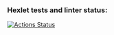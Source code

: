 ### Hexlet tests and linter status:
[![Actions Status](https://github.com/gh0stman447/js-playwright-project-90/actions/workflows/hexlet-check.yml/badge.svg)](https://github.com/gh0stman447/js-playwright-project-90/actions)